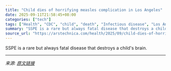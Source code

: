 ```yaml
---
title: "Child dies of horrifying measles complication in Los Angeles"
date: 2025-09-11T21:58:45+08:00
categories: ["tech"]
tags: ["Health", "CDC", "child", "death", "Infectious disease", "Los Angeles", "measles", "sspe", "vaccine"]
summary: "SSPE is a rare but always fatal disease that destroys a child's brain."
source_url: "https://arstechnica.com/health/2025/09/child-dies-of-horrifying-measles-complication-in-los-angeles/"
---
```


SSPE is a rare but always fatal disease that destroys a child's brain.

---

*来源: [原文链接](https://arstechnica.com/health/2025/09/child-dies-of-horrifying-measles-complication-in-los-angeles/)*
